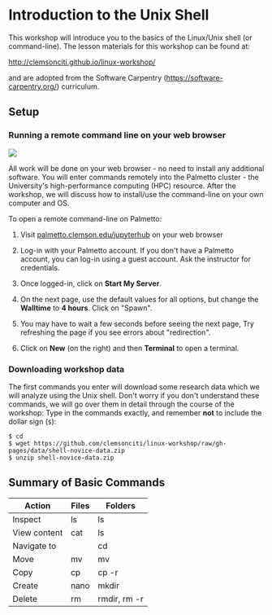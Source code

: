 
# Introduction to the Unix Shell

This workshop will introduce you to the basics
of the Linux/Unix shell (or command-line).
The lesson materials for this workshop can be found at:

http://clemsonciti.github.io/linux-workshop/

and are adopted from the Software Carpentry
(https://software-carpentry.org/) curriculum.

## Setup

### Running a remote command line on your web browser

<img src="images/jupyter-terminal.png"></img>

All work will be done on your web browser - no need to
install any additional software. 
You will enter commands remotely into the Palmetto cluster - the
University's high-performance computing (HPC) resource.
After the workshop, we will discuss how to install/use
the command-line on your own computer and OS.

To open a remote command-line on Palmetto:

1. Visit [palmetto.clemson.edu/jupyterhub](palmetto.clemson.edu/jupyterhub)
on your web browser

2. Log-in with your Palmetto account. If you don't have a Palmetto
account, you can log-in using a guest account. Ask the instructor
for credentials.

3. Once logged-in, click on **Start My Server**.

4. On the next page, use the default values for all options,
but change the **Walltime** to **4 hours**. Click on "Spawn".

5. You may have to wait a few seconds before seeing the next page,
Try refreshing the page if you see errors about "redirection".

6. Click on **New** (on the right) and then **Terminal** to open
a terminal.

### Downloading workshop data

The first commands you enter will download
some research data which we will analyze using the Unix shell.
Don't worry if you don't understand these commands,
we will go over them in detail through the course of the workshop:
Type in the commands exactly, and remember **not** to include
the dollar sign (`$`):

~~~
$ cd
$ wget https://github.com/clemsonciti/linux-workshop/raw/gh-pages/data/shell-novice-data.zip
$ unzip shell-novice-data.zip
~~~

## Summary of Basic Commands

| Action      | Files | Folders      |
|-------------|-------|--------------|
| Inspect     | ls    | ls           |
| View content| cat   | ls           |
| Navigate to |       | cd           |
| Move        | mv    | mv           |
| Copy        | cp    | cp -r        |
| Create      | nano  | mkdir        |
| Delete      | rm    | rmdir, rm -r |

